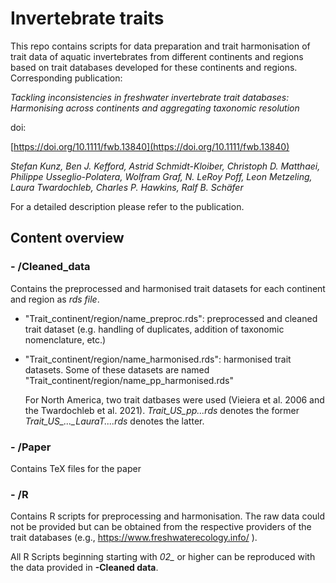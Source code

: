 # Invertebrate traits

This repo contains scripts for data preparation and trait harmonisation of trait data of aquatic invertebrates from different continents and regions based on trait databases developed for these continents and regions. Corresponding publication:

*Tackling inconsistencies in freshwater invertebrate trait databases: Harmonising across continents and aggregating taxonomic resolution*

doi:

[https://doi.org/10.1111/fwb.13840](https://doi.org/10.1111/fwb.13840)

*Stefan Kunz, Ben J. Kefford, Astrid Schmidt-Kloiber, Christoph D. Matthaei, Philippe Usseglio-Polatera, Wolfram Graf, N. LeRoy Poff, Leon Metzeling, Laura Twardochleb, Charles P. Hawkins, Ralf B. Schäfer*



For a detailed description please refer to the publication.


## Content overview

### - /Cleaned_data

Contains the preprocessed and harmonised trait datasets for each continent and region as *rds file*.

* "Trait_continent/region/name_preproc.rds": preprocessed and cleaned trait dataset (e.g. handling of duplicates, addition of taxonomic nomenclature, etc.)
* "Trait_continent/region/name_harmonised.rds": harmonised trait datasets. Some of these datasets are named "Trait_continent/region/name_pp_harmonised.rds"

  For North America, two trait datbases were used (Vieiera et al. 2006 and the Twardochleb et al. 2021).  *Trait_US_pp...rds* denotes the former *Trait_US_..._LauraT....rds* denotes the latter.

### - /Paper

Contains TeX files for the paper

### - /R

Contains R scripts for preprocessing and harmonisation. The raw data could not be provided but can be obtained from the respective providers of the trait databases (e.g., https://www.freshwaterecology.info/ ).

All R Scripts beginning starting with *02_* or higher can be reproduced with the data provided in **-Cleaned data**.
